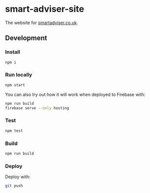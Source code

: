 # smart-adviser-site

The website for [smartadviser.co.uk](https://www.smartadviser.co.uk).

## Development

### Install

```bash
npm i
```

### Run locally

```bash
npm start
```

You can also try out how it will work when deployed to Firebase with:

```bash
npm run build
firebase serve --only hosting
```

### Test

```bash
npm test
```

### Build

```bash
npm run build
```

### Deploy

Deploy with:

```bash
git push
```
